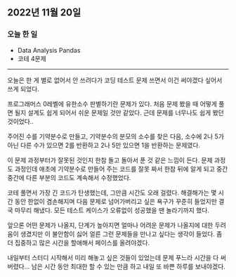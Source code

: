 ## 2022년 11월 20일

### 오늘 한 일
- Data Analysis Pandas
- 코테 4문제

---

오늘은 한 게 별로 없어서 안 쓰려다가 코딩 테스트 문제 쓰면서 이건 써야겠다 싶어서 쓰게 되었다. <br>

프로그래머스 0레벨에 유한소수 판별하기란 문제가 있다. 처음 문제 봤을 때 어떻게 풀면 될지 설계도 쉽게 되어서 쉬운 문제일 것만 같았다. 근데 문제를 너무나도 쉽게 봤던 것이었다.. <br> 

주어진 수를 기약분수로 만들고, 기약분수의 분모의 소수를 찾은 다음, 소수에 2나 5가 아닌 다른 수가 있으면 2를 반환하고 2나 5만 있으면 1을 반환하는 문제였다. <br>

이 문제 과정부터가 잘못된 것인지 한참 돌고 돌아서 푼 것 같은 느낌이 든다. 문제 과정도 과정인데 애초에 기약분수로 만들어 주는 코드를 잘못 짜서 한참 뒤에 알게 되고 중간중간에 다른 부분의 코드도 계속해서 수정했었다. <br>

코테 풀면서 가장 긴 코드가 탄생했는데, 그만큼 시간도 오래 걸렸다. 해결해가는 몇 시간 동안 한없이 겸손해지며 다음 문제로 넘어가버리고 싶은 욕구가 꾸준히 들었지만 결국 마무리 해냈다. 모든 테스트 케이스가 오류없이 성공했을 땐 놀라기까지 했다. <br>

앞으론 어떤 문제가 나올지, 단계가 높아지면 얼마나 어려운 문제가 나올지에 대한 두려움이 생겼지만 이 불안함이 싫어 얼른 그런 문제들을 만나고 싶다는 생각이 들었다. 좀 더 집중하고
많은 시간을 할애해서 페이스를 올려야겠다. <br>

내일부터 스터디 시작해서 미리 해놓고 싶은 것들이 있었는데 문제 푸느라 시간을 다 써버렸다... 남은 시간 동안 최대한 할 수 있는 만큼 하고 내일 또 바쁜 하루를 보내야겠다.
